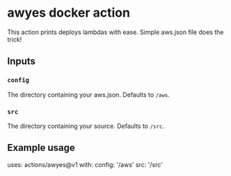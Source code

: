 # awyes docker action

This action prints deploys lambdas with ease. Simple aws.json file does the trick! 

## Inputs

### `config`

The directory containing your aws.json. Defaults to `/aws`.

### `src`

The directory containing your source. Defaults to `/src`.


## Example usage

uses: actions/awyes@v1
with:
  config: '/aws'
  src: '/src'